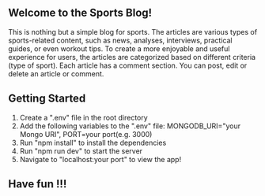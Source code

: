 ## Welcome to the Sports Blog!

This is nothing but a simple blog for sports. The articles are various types of sports-related content, such as news, analyses, interviews, practical guides, or even workout tips. To create a more enjoyable and useful experience for users, the articles are categorized based on different criteria (type of sport). Each article has a comment section. You can post, edit or delete an article or comment.

## Getting Started

1. Create a ".env" file in the root directory
2. Add the following variables to the ".env" file: MONGODB_URI="your Mongo URI", PORT=your port(e.g. 3000)
3. Run "npm install" to install the dependencies
4. Run "npm run dev" to start the server
5. Navigate to "localhost:your port" to view the app!

## Have fun !!!
